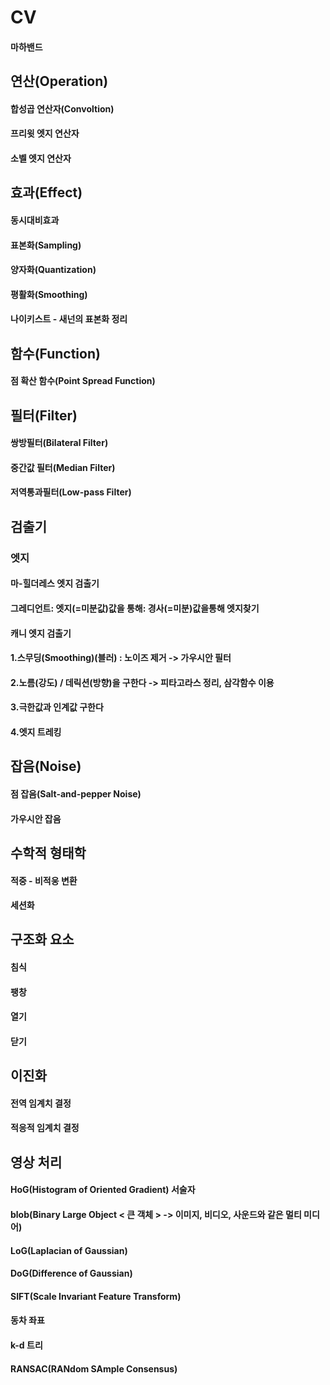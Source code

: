 # CV  

#### 마하밴드

## 연산(Operation) 
#### 합성곱 연산자(Convoltion)
#### 프리윗 엣지 연산자
#### 소벨 엣지 연산자

## 효과(Effect)
#### 동시대비효과
#### 표본화(Sampling)
#### 양자화(Quantization)
#### 평활화(Smoothing)
#### 나이키스트 - 새넌의 표본화 정리

## 함수(Function)
#### 점 확산 함수(Point Spread Function)

## 필터(Filter) 
#### 쌍방필터(Bilateral Filter)
#### 중간값 필터(Median Filter)
#### 저역통과필터(Low-pass Filter)

## 검출기
### 엣지
#### 마-힐더레스 엣지 검출기
#### 그레디언트: 엣지(=미분값)값을 통해: 경사(=미분)값을통해 엣지찾기
#### 캐니 엣지 검출기
#### 1.스무딩(Smoothing)(블러) : 노이즈 제거 -> 가우시안 필터
#### 2.노름(강도) / 데릭션(방향)을 구한다 -> 피타고라스 정리, 삼각함수 이용
#### 3.극한값과 인계값 구한다
#### 4.엣지 트레킹

## 잡음(Noise) 
#### 점 잡음(Salt-and-pepper Noise)
#### 가우시안 잡음

## 수학적 형태학
#### 적중 - 비적웅 변환
#### 세션화

## 구조화 요소
#### 침식
#### 팽창
#### 열기
#### 닫기

## 이진화
#### 전역 임계치 결정
#### 적응적 임계치 결정

## 영상 처리
#### HoG(Histogram of Oriented Gradient) 서술자
#### blob(Binary Large Object < 큰 객체 > -> 이미지, 비디오, 사운드와 같은 멀티 미디어)
#### LoG(Laplacian of Gaussian)
#### DoG(Difference of Gaussian)
#### SIFT(Scale Invariant Feature Transform)
#### 동차 좌표
#### k-d 트리
#### RANSAC(RANdom SAmple Consensus)
